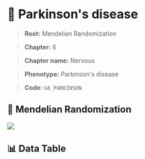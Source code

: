 # 🧪 Parkinson's disease

> **Root:** Mendelian Randomization

> **Chapter:** 6  

> **Chapter name:** Nervous

> **Phenotype:** Parkinson's disease  

> **Code:** `G6_PARKINSON`

## 🧬 Mendelian Randomization  

<img src="/MR/Figures/Forward/G6_PARKINSON.png"/>

## 📊 Data Table

<CsvTableMRF src="/MR_Data/Forward/G6_PARKINSON.csv"/>
